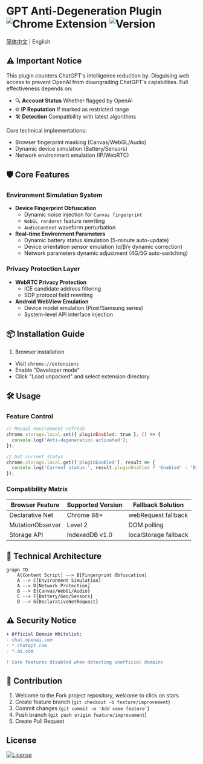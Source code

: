 # GPT Anti-Degeneration Plugin ![Chrome Extension](https://img.shields.io/badge/Chrome-Extension-brightgreen) ![Version](https://img.shields.io/badge/Version-1.1-blue)

[简体中文](README.md) | English

## ⚠️ Important Notice
This plugin counters ChatGPT's intelligence reduction by:
Disguising web access to prevent OpenAI from downgrading ChatGPT's capabilities. Full effectiveness depends on:

- 🔍 **Account Status** Whether flagged by OpenAI
- 🌐 **IP Reputation** If marked as restricted range
- 🛠️ **Detection** Compatibility with latest algorithms

Core technical implementations:
- Browser fingerprint masking (Canvas/WebGL/Audio)
- Dynamic device simulation (Battery/Sensors)
- Network environment emulation (IP/WebRTC)

## 🛡️ Core Features
### Environment Simulation System
- **Device Fingerprint Obfuscation**
  - Dynamic noise injection for `Canvas fingerprint`
  - `WebGL renderer` feature rewriting
  - `AudioContext` waveform perturbation
- **Real-time Environment Parameters**
  - Dynamic battery status simulation (5-minute auto-update)
  - Device orientation sensor emulation (α/β/γ dynamic correction)
  - Network parameters dynamic adjustment (4G/5G auto-switching)

### Privacy Protection Layer
- **WebRTC Privacy Protection**
  - ICE candidate address filtering
  - SDP protocol field rewriting
- **Android WebView Emulation**
  - Device model emulation (Pixel/Samsung series)
  - System-level API interface injection

## 📦 Installation Guide
1. Browser installation
- Visit `chrome://extensions`
- Enable "Developer mode"
- Click "Load unpacked" and select extension directory

## 🛠️ Usage
### Feature Control
```javascript
// Manual environment refresh
chrome.storage.local.set({ pluginEnabled: true }, () => {
  console.log('Anti-degeneration activated');
});

// Get current status
chrome.storage.local.get(['pluginEnabled'], result => {
  console.log('Current status:', result.pluginEnabled ? 'Enabled' : 'Disabled');
});
```

### Compatibility Matrix
| Browser Feature     | Supported Version | Fallback Solution     |
|---------------------|-------------------|-----------------------|
| Declarative Net     | Chrome 88+        | webRequest fallback   |
| MutationObserver    | Level 2           | DOM polling           |
| Storage API         | IndexedDB v1.0    | localStorage fallback |

## 🔧 Technical Architecture
```mermaid
graph TD
    A[Content Script] --> B[Fingerprint Obfuscation]
    A --> C[Environment Simulation]
    A --> D[Network Protection]
    B --> E{Canvas/WebGL/Audio}
    C --> F{Battery/Geo/Sensors}
    D --> G{DeclarativeNetRequest}
```

## ⚠️ Security Notice
```diff
+ Official Domain Whitelist:
- chat.openai.com
- *.chatgpt.com
- *.ai.com

! Core features disabled when detecting unofficial domains
```

## 🤝 Contribution
1. Welcome to the Fork project repository, welcome to click on stars
2. Create feature branch (`git checkout -b feature/improvement`)
3. Commit changes (`git commit -m 'Add some feature'`)
4. Push branch (`git push origin feature/improvement`)
5. Create Pull Request

## License
[![License](https://img.shields.io/badge/License-MIT-green.svg)](LICENSE)
